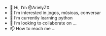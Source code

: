 - 👋 Hi, I’m @ArielyZX
- 👀 I’m interested in jogos, músicas, conversar 
- 🌱 I’m currently learning python
- 💞️ I’m looking to collaborate on ...
- 📫 How to reach me ...

<!---
ArielyZX/ArielyZX is a ✨ special ✨ repository because its `README.md` (this file) appears on your GitHub profile.
You can click the Preview link to take a look at your changes.
--->

